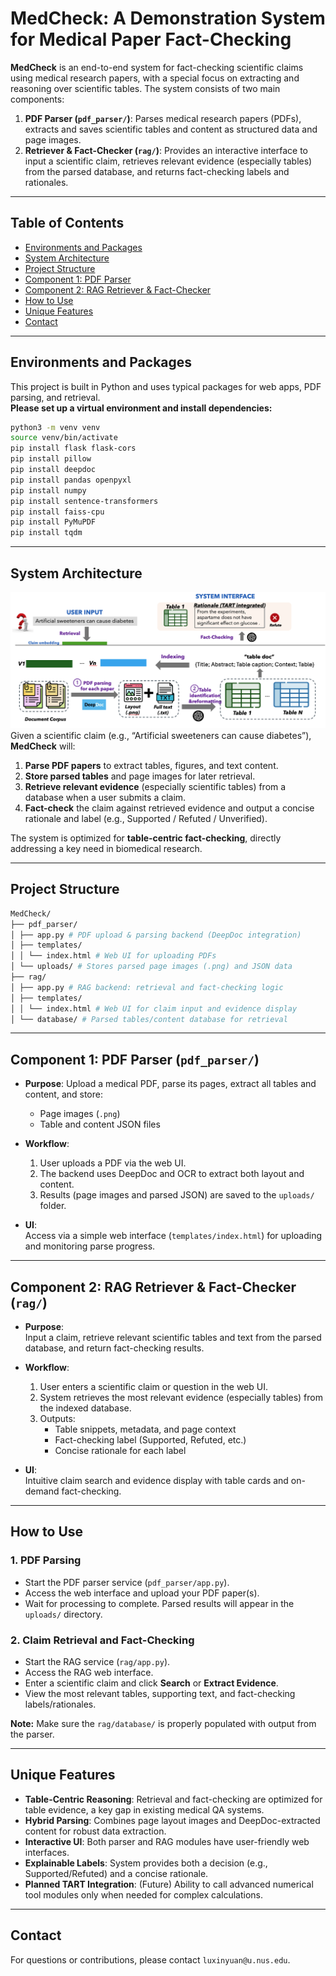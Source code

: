 # MedCheck: A Demonstration System for Medical Paper Fact-Checking

**MedCheck** is an end-to-end system for fact-checking scientific claims using medical research papers, with a special focus on extracting and reasoning over scientific tables. The system consists of two main components:

1. **PDF Parser (`pdf_parser/`)**: Parses medical research papers (PDFs), extracts and saves scientific tables and content as structured data and page images.
2. **Retriever & Fact-Checker (`rag/`)**: Provides an interactive interface to input a scientific claim, retrieves relevant evidence (especially tables) from the parsed database, and returns fact-checking labels and rationales.

---

## Table of Contents

- [Environments and Packages](#environments-and-packages)
- [System Architecture](#system-architecture)
- [Project Structure](#project-structure)
- [Component 1: PDF Parser](#component-1-pdf-parser)
- [Component 2: RAG Retriever & Fact-Checker](#component-2-rag-retriever--fact-checker)
- [How to Use](#how-to-use)
- [Unique Features](#unique-features)
- [Contact](#contact)

---

## Environments and Packages

This project is built in Python and uses typical packages for web apps, PDF parsing, and retrieval.  
**Please set up a virtual environment and install dependencies:**

```bash
python3 -m venv venv
source venv/bin/activate
pip install flask flask-cors
pip install pillow
pip install deepdoc
pip install pandas openpyxl
pip install numpy
pip install sentence-transformers
pip install faiss-cpu
pip install PyMuPDF
pip install tqdm
```

---

## System Architecture

![The general framework of MedCheck](./framework.png)
Given a scientific claim (e.g., “Artificial sweeteners can cause diabetes”), **MedCheck** will:

1. **Parse PDF papers** to extract tables, figures, and text content.
2. **Store parsed tables** and page images for later retrieval.
3. **Retrieve relevant evidence** (especially scientific tables) from a database when a user submits a claim.
4. **Fact-check** the claim against retrieved evidence and output a concise rationale and label (e.g., Supported / Refuted / Unverified).

The system is optimized for **table-centric fact-checking**, directly addressing a key need in biomedical research.

---

## Project Structure
```bash
MedCheck/
├── pdf_parser/
│ ├── app.py # PDF upload & parsing backend (DeepDoc integration)
│ ├── templates/
│ │ └── index.html # Web UI for uploading PDFs
│ └── uploads/ # Stores parsed page images (.png) and JSON data
├── rag/
│ ├── app.py # RAG backend: retrieval and fact-checking logic
│ ├── templates/
│ │ └── index.html # Web UI for claim input and evidence display
│ └── database/ # Parsed tables/content database for retrieval
```

---

## Component 1: PDF Parser (`pdf_parser/`)

- **Purpose**: Upload a medical PDF, parse its pages, extract all tables and content, and store:
  - Page images (`.png`)
  - Table and content JSON files

- **Workflow**:
  1. User uploads a PDF via the web UI.
  2. The backend uses DeepDoc and OCR to extract both layout and content.
  3. Results (page images and parsed JSON) are saved to the `uploads/` folder.

- **UI**:  
  Access via a simple web interface (`templates/index.html`) for uploading and monitoring parse progress.

---

## Component 2: RAG Retriever & Fact-Checker (`rag/`)

- **Purpose**:  
  Input a claim, retrieve relevant scientific tables and text from the parsed database, and return fact-checking results.

- **Workflow**:
  1. User enters a scientific claim or question in the web UI.
  2. System retrieves the most relevant evidence (especially tables) from the indexed database.
  3. Outputs:
     - Table snippets, metadata, and page context
     - Fact-checking label (Supported, Refuted, etc.)
     - Concise rationale for each label

- **UI**:  
  Intuitive claim search and evidence display with table cards and on-demand fact-checking.

---

## How to Use

### 1. PDF Parsing

- Start the PDF parser service (`pdf_parser/app.py`).
- Access the web interface and upload your PDF paper(s).
- Wait for processing to complete. Parsed results will appear in the `uploads/` directory.

### 2. Claim Retrieval and Fact-Checking

- Start the RAG service (`rag/app.py`).
- Access the RAG web interface.
- Enter a scientific claim and click **Search** or **Extract Evidence**.
- View the most relevant tables, supporting text, and fact-checking labels/rationales.

**Note:** Make sure the `rag/database/` is properly populated with output from the parser.

---

## Unique Features

- **Table-Centric Reasoning**: Retrieval and fact-checking are optimized for table evidence, a key gap in existing medical QA systems.
- **Hybrid Parsing**: Combines page layout images and DeepDoc-extracted content for robust data extraction.
- **Interactive UI**: Both parser and RAG modules have user-friendly web interfaces.
- **Explainable Labels**: System provides both a decision (e.g., Supported/Refuted) and a concise rationale.
- **Planned TART Integration**: (Future) Ability to call advanced numerical tool modules only when needed for complex calculations.

---

## Contact

For questions or contributions, please contact `luxinyuan@u.nus.edu`.



